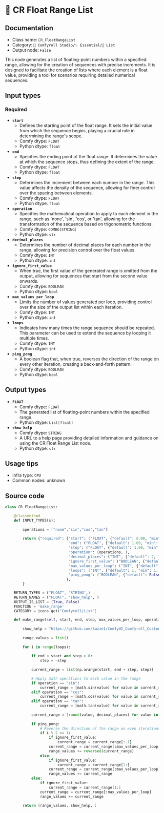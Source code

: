 # 📜 CR Float Range List
## Documentation
- Class name: `CR_FloatRangeList`
- Category: `🧩 Comfyroll Studio/✨ Essential/📜 List`
- Output node: `False`

This node generates a list of floating-point numbers within a specified range, allowing for the creation of sequences with precise increments. It is designed to facilitate the creation of lists where each element is a float value, providing a tool for scenarios requiring detailed numerical sequences.
## Input types
### Required
- **`start`**
    - Defines the starting point of the float range. It sets the initial value from which the sequence begins, playing a crucial role in determining the range's scope.
    - Comfy dtype: `FLOAT`
    - Python dtype: `float`
- **`end`**
    - Specifies the ending point of the float range. It determines the value at which the sequence stops, thus defining the extent of the range.
    - Comfy dtype: `FLOAT`
    - Python dtype: `float`
- **`step`**
    - Determines the increment between each number in the range. This value affects the density of the sequence, allowing for finer control over the spacing between elements.
    - Comfy dtype: `FLOAT`
    - Python dtype: `float`
- **`operation`**
    - Specifies the mathematical operation to apply to each element in the range, such as 'none', 'sin', 'cos', or 'tan', allowing for the transformation of the sequence based on trigonometric functions.
    - Comfy dtype: `COMBO[STRING]`
    - Python dtype: `str`
- **`decimal_places`**
    - Determines the number of decimal places for each number in the range, allowing for precision control over the float values.
    - Comfy dtype: `INT`
    - Python dtype: `int`
- **`ignore_first_value`**
    - When true, the first value of the generated range is omitted from the output, allowing for sequences that start from the second value onwards.
    - Comfy dtype: `BOOLEAN`
    - Python dtype: `bool`
- **`max_values_per_loop`**
    - Limits the number of values generated per loop, providing control over the size of the output list within each iteration.
    - Comfy dtype: `INT`
    - Python dtype: `int`
- **`loops`**
    - Indicates how many times the range sequence should be repeated. This parameter can be used to extend the sequence by looping it multiple times.
    - Comfy dtype: `INT`
    - Python dtype: `int`
- **`ping_pong`**
    - A boolean flag that, when true, reverses the direction of the range on every other iteration, creating a back-and-forth pattern.
    - Comfy dtype: `BOOLEAN`
    - Python dtype: `bool`
## Output types
- **`FLOAT`**
    - Comfy dtype: `FLOAT`
    - The generated list of floating-point numbers within the specified range.
    - Python dtype: `List[float]`
- **`show_help`**
    - Comfy dtype: `STRING`
    - A URL to a help page providing detailed information and guidance on using the CR Float Range List node.
    - Python dtype: `str`
## Usage tips
- Infra type: `CPU`
- Common nodes: unknown


## Source code
```python
class CR_FloatRangeList:

    @classmethod
    def INPUT_TYPES(s):
    
        operations = ["none","sin","cos","tan"]
        
        return {"required": {"start": ("FLOAT", {"default": 0.00, "min": -99999.99, "max": 99999.99, "step": 0.01}),
                             "end": ("FLOAT", {"default": 1.00, "min": -99999.99, "max": 99999.99, "step": 0.01}),
                             "step": ("FLOAT", {"default": 1.00, "min": -99999.99, "max": 99999.99, "step": 0.01}),
                             "operation": (operations, ),
                             "decimal_places": ("INT", {"default": 2, "min": 0, "max": 10}),
                             "ignore_first_value": ("BOOLEAN", {"default": True}),
                             "max_values_per_loop": ("INT", {"default": 128, "min": 1, "max": 99999}),                              
                             "loops": ("INT", {"default": 1, "min": 1, "max": 999}),
                             "ping_pong": ("BOOLEAN", {"default": False}),
                            },
        }                        

    RETURN_TYPES = ("FLOAT", "STRING",)
    RETURN_NAMES = ("FLOAT", "show_help", )    
    OUTPUT_IS_LIST = (True, False)    
    FUNCTION = 'make_range'
    CATEGORY = icons.get("Comfyroll/List")

    def make_range(self, start, end, step, max_values_per_loop, operation, decimal_places, ignore_first_value, loops, ping_pong):
            
        show_help = "https://github.com/Suzie1/ComfyUI_Comfyroll_CustomNodes/wiki/List-Nodes#cr-float-range-list"      
        
        range_values = list()
        
        for i in range(loops):
        
            if end < start and step > 0:
                step = -step
                
            current_range = list(np.arange(start, end + step, step))

            # Apply math operations to each value in the range
            if operation == "sin":
                current_range = [math.sin(value) for value in current_range]
            elif operation == "cos":
                current_range = [math.cos(value) for value in current_range]    
            elif operation == "tan":
                current_range = [math.tan(value) for value in current_range]  
            
            current_range = [round(value, decimal_places) for value in current_range]  
            
            if ping_pong:
                # Reverse the direction of the range on even iterations
                if i % 2 == 1:
                    if ignore_first_value:
                        current_range = current_range[:-1]
                    current_range = current_range[:max_values_per_loop]
                    range_values += reversed(current_range)
                else:
                    if ignore_first_value:
                        current_range = current_range[1:]
                    current_range = current_range[:max_values_per_loop]
                    range_values += current_range  
            else:
                if ignore_first_value:
                    current_range = current_range[1:]
                current_range = current_range[:max_values_per_loop]
                range_values += current_range
                    
        return (range_values, show_help, )

```
